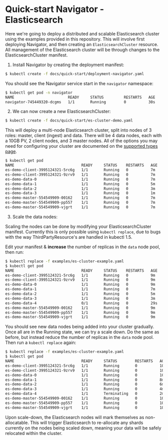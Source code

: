 # Quick-start Navigator - Elasticsearch

Here we're going to deploy a distributed and scalable Elasticsearch cluster using the examples
provided in this repository. This will involve first deploying Navigator, and then creating
an `ElasticsearchCluster` resource. All management of the Elasticsearch cluster will be through
changes to the ElasticsearchCluster manifest.

1) Install Navigator by creating the deployment manifest:

```bash
$ kubectl create -f docs/quick-start/deployment-navigator.yaml
```

You should see the Navigator service start in the `navigator` namespace:

```bash
$ kubectl get pod -n navigator
NAME                        READY     STATUS         RESTARTS   AGE
navigator-745449320-dcgms   1/1       Running        0          30s
```

2) We can now create a new ElasticsearchCluster:

```bash
$ kubectl create -f docs/quick-start/es-cluster-demo.yaml
```

This will deploy a multi-node Elasticsearch cluster, split into nodes of 3 roles: master, client (ingest) and data.
There will be 4 data nodes, each with a 10GB PV, 2 client nodes, and 3 master nodes. All of the options you may need
for configuring your cluster are documented on the [supported types page](../supported-types/).

```bash
$ kubectl get pod
NAME                              READY     STATUS    RESTARTS   AGE
es-demo-client-3995124321-5rc6g   1/1       Running   0          7m
es-demo-client-3995124321-9zrv9   1/1       Running   0          7m
es-demo-data-0                    1/1       Running   0          7m
es-demo-data-1                    1/1       Running   0          5m
es-demo-data-2                    1/1       Running   0          3m
es-demo-data-3                    1/1       Running   0          1m
es-demo-master-554549909-00162    1/1       Running   0          7m
es-demo-master-554549909-pp557    1/1       Running   0          7m
es-demo-master-554549909-vjgrt    1/1       Running   0          7m
```

3) Scale the data nodes:

Scaling the nodes can be done by modifying your ElasticsearchCluster manifest. Currently this is only
possible using `kubectl replace`, due to bugs with the way ThirdPartyResource's are handled in kubectl 1.5.

Edit your manifest & **increase** the number of replicas in the `data` node pool, then run:

```bash
$ kubectl replace -f examples/es-cluster-example.yaml
$ kubectl get pod
NAME                              READY     STATUS    RESTARTS   AGE
es-demo-client-3995124321-5rc6g   1/1       Running   0          9m
es-demo-client-3995124321-9zrv9   1/1       Running   0          9m
es-demo-data-0                    1/1       Running   0          9m
es-demo-data-1                    1/1       Running   0          7m
es-demo-data-2                    1/1       Running   0          5m
es-demo-data-3                    1/1       Running   0          3m
es-demo-data-4                    0/1       Running   0          29s
es-demo-master-554549909-00162    1/1       Running   0          9m
es-demo-master-554549909-pp557    1/1       Running   0          9m
es-demo-master-554549909-vjgrt    1/1       Running   0          9m
```

You should see new data nodes being added into your cluster gradually. Once all are in the Running state, we can try
a scale down. Do the same as before, but instead reduce the number of replicas in the `data` node pool. Then run a
`kubectl replace` again:

```bash
$ kubectl replace -f examples/es-cluster-example.yaml
$ kubectl get pod
NAME                              READY     STATUS        RESTARTS   AGE
es-demo-client-3995124321-5rc6g   1/1       Running       0          10m
es-demo-client-3995124321-9zrv9   1/1       Running       0          10m
es-demo-data-0                    1/1       Running       0          10m
es-demo-data-1                    1/1       Running       0          8m
es-demo-data-2                    1/1       Running       0          6m
es-demo-data-3                    1/1       Running       0          4m
es-demo-data-4                    1/1       Terminating   0          2m
es-demo-master-554549909-00162    1/1       Running       0          10m
es-demo-master-554549909-pp557    1/1       Running       0          10m
es-demo-master-554549909-vjgrt    1/1       Running       0          10m
```

Upon scale-down, the Elasticsearch nodes will mark themselves as non-allocatable. This will trigger Elasticsearch to
re-allocate any shards currently on the nodes being scaled down, meaning your data will be safely relocated within the
cluster.
